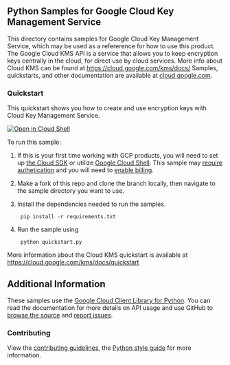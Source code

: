[//]: # "This README.md file is auto-generated, all changes to this file will be lost."
[//]: # "To regenerate it, use `python -m synthtool`."

## Python Samples for Google Cloud Key Management Service

This directory contains samples for Google Cloud Key Management Service, which may be used as a refererence for how to use this product. 
The Google Cloud KMS API is a service that allows you to keep encryption keys centrally in the cloud, for direct use by cloud services. More info about Cloud KMS can be found at https://cloud.google.com/kms/docs/
Samples, quickstarts, and other documentation are available at <a href="https://cloud.google.com/kms">cloud.google.com</a>.


### Quickstart

This quickstart shows you how to create and use encryption keys with Cloud Key Management Service.


<a href="https://console.cloud.google.com/cloudshell/open?git_repo=https://github.com/GoogleCloudPlatform/python-docs-samples&page=editor&open_in_editor=kms/snippets/quickstart.py"><img alt="Open in Cloud Shell" src="http://gstatic.com/cloudssh/images/open-btn.png"> 
</a>

To run this sample:

1. If this is your first time working with GCP products, you will need to set up [the Cloud SDK][cloud_sdk] or utilize [Google Cloud Shell][gcloud_shell]. This sample may [require authetication][authentication] and you will need to [enable billing][enable_billing].

1. Make a fork of this repo and clone the branch locally, then navigate to the sample directory you want to use.

1. Install the dependencies needed to run the samples.

        pip install -r requirements.txt

1. Run the sample using

        python quickstart.py



More information about the Cloud KMS quickstart is available at https://cloud.google.com/kms/docs/quickstart

## Additional Information

These samples use the [Google Cloud Client Library for Python][client_library_python].
You can read the documentation for more details on API usage and use GitHub
to <a href="https://github.com/GoogleCloudPlatform/python-docs-samples/kms/snippets">browse the source</a> and [report issues][issues].

### Contributing
View the [contributing guidelines][contrib_guide], the [Python style guide][py_style] for more information.

[authentication]: https://cloud.google.com/docs/authentication/getting-started
[enable_billing]:https://cloud.google.com/apis/docs/getting-started#enabling_billing
[client_library_python]: https://googlecloudplatform.github.io/google-cloud-python/
[issues]: https://github.com/GoogleCloudPlatform/google-cloud-python/issues
[contrib_guide]: https://github.com/googleapis/google-cloud-python/blob/main/CONTRIBUTING.rst
[py_style]: http://google.github.io/styleguide/pyguide.html
[cloud_sdk]: https://cloud.google.com/sdk/docs
[gcloud_shell]: https://cloud.google.com/shell/docs
[gcloud_shell]: https://cloud.google.com/shell/docs
